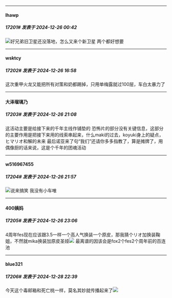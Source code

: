﻿
*****

####  lhawp  
##### 17201#       发表于 2024-12-26 00:42

<img src="https://static.saraba1st.com/image/smiley/face2017/090.png" referrerpolicy="no-referrer">好兄弟旧卫星还没落地，怎么又来个新卫星
两个都好想要

*****

####  wsktcy  
##### 17202#       发表于 2024-12-26 16:58

这次重甲火龙又能把所有对策和奶都踢掉，只用单梅露就过100层，车白太暴力了

*****

####  大泽瑠璃乃  
##### 17203#       发表于 2024-12-26 21:08

这活动主要是给接下来的千年主线作铺垫的
恐怖片的部分没有关键信息，这部分的主要作用是把接下来用的线索串起来，什么maki的过去，koyuki身上的疑点，ヒマリオ和解的未来
最后诺亚来了句“我们”还请你多多指教了，算是摊牌了，用偶像厨的话来说，这是个千年的团魂活动

*****

####  w516967455  
##### 17204#       发表于 2024-12-26 21:57

<img src="https://static.saraba1st.com/image/smiley/face2017/067.png" referrerpolicy="no-referrer">说来搞笑 我没有小车唯

*****

####  400姨妈  
##### 17205#       发表于 2024-12-26 23:06

4周年fes现在应该跟3.5一样一个高人气换装一个原皮，那我猜个リオ加换装鞠姐，不然就mika换装加原皮圣娅<img src="https://static.saraba1st.com/image/smiley/face2017/034.png" referrerpolicy="no-referrer"> 最离谱的因该会是fox2个fes2个周年前的百连池

*****

####  blue321  
##### 17206#       发表于 2024-12-28 22:39

今天这个毒邮箱和死亡桃一样，莫名其妙就传播起来了<img src="https://static.saraba1st.com/image/smiley/face2017/066.png" referrerpolicy="no-referrer">

